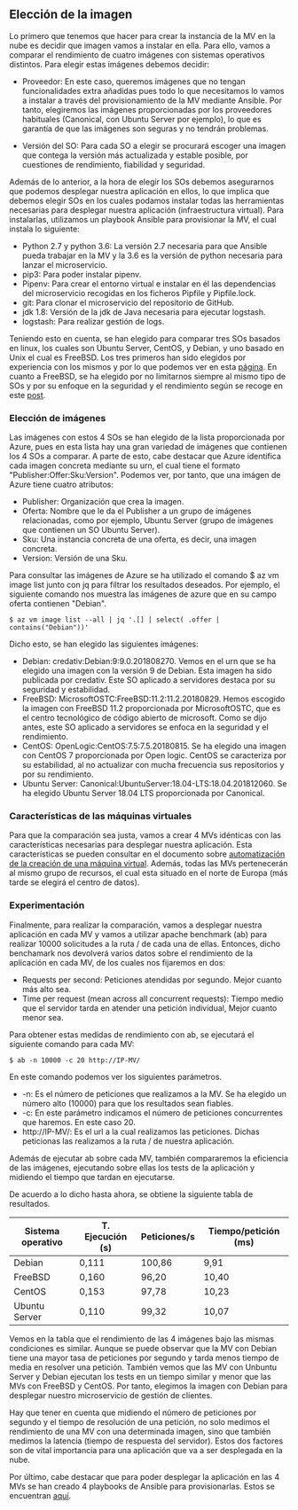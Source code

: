 ## Elección de la imagen

Lo primero que tenemos que hacer para crear la instancia de la MV en la nube es decidir que imagen vamos a instalar en ella. Para ello, vamos a comparar el rendimiento de cuatro imágenes con sistemas operativos distintos. Para elegir estas imágenes debemos decidir:

  - Proveedor: En este caso, queremos imágenes que no tengan funcionalidades extra añadidas pues todo lo que necesitamos lo vamos a instalar a través del provisionamiento de la MV mediante Ansible. Por tanto, elegiremos las imágenes proporcionadas por los proveedores habituales (Canonical, con Ubuntu Server por ejemplo), lo que es garantía de que las imágenes son seguras y no tendrán problemas.

  - Versión del SO: Para cada SO a elegir se procurará escoger una imagen que contega la versión más actualizada y estable posible, por cuestiones de rendimiento, fiabilidad y seguridad.

Además de lo anterior, a la hora de elegir los SOs debemos asegurarnos que podemos desplegar nuestra aplicación en ellos, lo que implica que debemos elegir SOs en los cuales podamos instalar todas las herramientas necesarias para desplegar nuestra aplicación (infraestructura virtual). Para instalarlas, utilizamos un playbook Ansible para provisionar la MV, el cual instala lo siguiente:

- Python 2.7 y python 3.6: La versión 2.7 necesaria para que Ansible pueda trabajar en la MV y la 3.6 es la versión de python necesaria para lanzar el microservicio.
- pip3: Para poder instalar pipenv.
- Pipenv: Para crear el entorno virtual e instalar en él las dependencias del microservicio recogidas en los ficheros Pipfile y Pipfile.lock.
- git: Para clonar el microservicio del repositorio de GitHub.
- jdk 1.8: Versión de la jdk de Java necesaria para ejecutar logstash.
- logstash: Para realizar gestión de logs.

Teniendo esto en cuenta, se han elegido para comparar tres SOs basados en linux, los cuales son Ubuntu Server, CentOS, y Debian, y uno basado en Unix el cual es FreeBSD. Los tres primeros han sido elegidos por experiencia con los mismos y por lo que podemos ver en esta [página](https://www.makeuseof.com/tag/best-linux-server-operating-systems/). En cuanto a FreeBSD, se ha elegido por no limitarnos siempre al mismo tipo de SOs y por su enfoque en la seguridad y el rendimiento según se recoge en este [post](http://pablohoffman.com/freebsd-vs-linux-servidores).

### Elección de imágenes

Las imágenes con estos 4 SOs se han elegido de la lista proporcionada por Azure, pues en esta lista hay una gran variedad de imágenes que contienen los 4 SOs a comparar. A parte de esto, cabe destacar que Azure identifica cada imagen concreta mediante su urn, el cual tiene el formato "Publisher:Offer:Sku:Version". Podemos ver, por tanto, que una imágen de Azure tiene cuatro atributos:

- Publisher: Organización que crea la imagen.
- Oferta: Nombre que le da el Publisher a un grupo de imágenes relacionadas, como por ejemplo, Ubuntu Server (grupo de imágenes que contienen un SO Ubuntu Server).
- Sku: Una instancia concreta de una oferta, es decir, una imagen concreta.
- Version: Versión de una Sku.

Para consultar las imágenes de Azure se ha utilizado el comando $ az vm image list junto con jq para filtrar los resultados deseados. Por ejemplo, el siguiente comando nos muestra las imágenes de azure que en su campo oferta contienen "Debian".

~~~
$ az vm image list --all | jq '.[] | select( .offer | contains("Debian"))'
~~~

Dicho esto, se han elegido las siguientes imágenes:

- Debian: credativ:Debian:9:9.0.201808270. Vemos en el urn que se ha elegido una imagen con la versión 9 de Debian. Esta imagen ha sido publicada por credativ. Este SO aplicado a servidores destaca por su seguridad y estabilidad.
- FreeBSD: MicrosoftOSTC:FreeBSD:11.2:11.2.20180829. Hemos escogido la imagen con FreeBSD 11.2 proporcionada por MicrosoftOSTC, que es el centro tecnológico de código abierto de microsoft. Como se dijo antes, este SO aplicado a servidores se enfoca en la seguridad y el rendimiento.
- CentOS: OpenLogic:CentOS:7.5:7.5.20180815. Se ha elegido una imagen con CentOS 7 proporcionada por Open logic. CentOS se caracteriza por su estabilidad, al no actualizar con mucha frecuencia sus repositorios y por su rendimiento.
- Ubuntu Server: Canonical:UbuntuServer:18.04-LTS:18.04.201812060. Se ha elegido Ubuntu Server 18.04 LTS proporcionada por Canonical.

### Características de las máquinas virtuales

Para que la comparación sea justa, vamos a crear 4 MVs idénticas con las características necesarias para desplegar nuestra aplicación. Esta características se pueden consultar en el documento sobre [automatización de la creación de una máquina virtual](https://github.com/mesagon/Proyecto-CC-MII/blob/master/docs/hito4/automatizacionMV.md#creaci%C3%B3n-de-la-mv). Además, todas las MVs pertenecerán al mismo grupo de recursos, el cual esta situado en el norte de Europa (más tarde se elegirá el centro de datos).

### Experimentación

Finalmente, para realizar la comparación, vamos a desplegar nuestra aplicación en cada MV y vamos a utilizar apache benchmark (ab) para realizar 10000 solicitudes a la ruta / de cada una de ellas. Entonces, dicho benchamark nos devolverá varios datos sobre el rendimiento de la aplicación en cada MV, de los cuales nos fijaremos en dos:

- Requests per second: Peticiones atendidas por segundo. Mejor cuanto más alto sea.
- Time per request (mean across all concurrent requests): Tiempo medio que el servidor tarda en atender una petición individual, Mejor cuanto menor sea.

Para obtener estas medidas de rendimiento con ab, se ejecutará el siguiente comando para cada MV:

~~~
$ ab -n 10000 -c 20 http://IP-MV/
~~~

En este comando podemos ver los siguientes parámetros.

- -n: Es el número de peticiones que realizamos a la MV. Se ha elegido un número alto (10000) para que los resultados sean fiables.
- -c: En este parámetro indicamos el número de peticiones concurrentes que haremos. En este caso 20.
- http://IP-MV/: Es el url a la cual realizamos las peticiones. Dichas peticionas las realizamos a la ruta / de nuestra aplicación.

Además de ejecutar ab sobre cada MV, también compararemos la eficiencia de las imágenes, ejecutando sobre ellas los tests de la aplicación y midiendo el tiempo que tardan en ejecutarse.

De acuerdo a lo dicho hasta ahora, se obtiene la siguiente tabla de resultados.

| Sistema operativo   | T. Ejecución (s) | Peticiones/s | Tiempo/petición (ms) |
|----------|--------------- |---------| ---------- |
| Debian | 0,111 | 100,86 | 9,91 |
| FreeBSD | 0,160 | 96,20 | 10,40 |
| CentOS | 0,153 | 97,78 | 10,23 |
| Ubuntu Server | 0,110 | 99,32 | 10,07 |

Vemos en la tabla que el rendimiento de las 4 imágenes bajo las mismas condiciones es similar. Aunque se puede observar que la MV con Debian tiene una mayor tasa de peticiones por segundo y tarda menos tiempo de media en resolver una petición. También vemos que las MV con Unbuntu Server y Debian ejecutan los tests en un tiempo similar y menor que las MVs con FreeBSD y CentOS. Por tanto, elegimos la imagen con Debian para desplegar nuestro microservicio de gestión de clientes.

Hay que tener en cuenta que midiendo el número de peticiones por segundo y el tiempo de resolución de una petición, no solo medimos el rendimiento de una MV con una determinada imagen, sino que también medimos la latencia (tiempo de respuesta del servidor). Estos dos factores son de vital importancia para una aplicación que va a ser desplegada en la nube.

Por último, cabe destacar que para poder desplegar la aplicación en las 4 MVs se han creado 4 playbooks de Ansible para provisionarlas. Estos se encuentran [aquí](https://github.com/mesagon/Proyecto-CC-MII/tree/master/provision/ansible).
